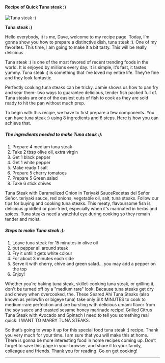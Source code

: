             

#### Recipe of Quick Tuna steak :)

![Tuna steak :)](https://img-global.cpcdn.com/recipes/6011567915139072/751x532cq70/tuna-steak-recipe-main-photo.jpg)

**Tuna steak :)**

Hello everybody, it is me, Dave, welcome to my recipe page. Today, I’m gonna show you how to prepare a distinctive dish, tuna steak :). One of my favorites. This time, I am going to make it a bit tasty. This will be really delicious.

Tuna steak :) is one of the most favored of recent trending foods in the world. It is enjoyed by millions every day. It is simple, it’s fast, it tastes yummy. Tuna steak :) is something that I’ve loved my entire life. They’re fine and they look fantastic.

Perfectly cooking tuna steaks can be tricky. Jamie shows us how to pan fry and sear them- two ways to guarantee delicious, tender fish packed full of. Tuna steaks are one of the easiest cuts of fish to cook as they are sold ready to hit the pan without much prep.

To begin with this recipe, we have to first prepare a few components. You can have tuna steak :) using 8 ingredients and 6 steps. Here is how you can achieve that.

##### The ingredients needed to make Tuna steak :):

1.  Prepare 4 medium tuna steak
2.  Take 2 tbsp olive oil, extra virgin
3.  Get 1 black pepper
4.  Get 1 white pepper
5.  Make ready 1 salt
6.  Prepare 5 cherry tomatoes
7.  Prepare 5 Green salad
8.  Take 6 stick chives

Tuna Steak with Caramelized Onion in Teriyaki SauceRecetas del Señor Señor. teriyaki sauce, red onions, vegetable oil, salt, tuna steaks. Follow our tips for buying and cooking tuna steaks. This meaty, flavoursome fish is delicious griddled or pan-fried, especially when it's marinated in herbs and spices. Tuna steaks need a watchful eye during cooking so they remain tender and moist.

##### Steps to make Tuna steak :):

1.  Leave tuna steak for 15 minutes in olive oil
2.  put pepper all around steak
3.  Fry it until it gets white colour
4.  For about 3 minutes each side
5.  Serve it with cherry, chive and green salad… you may add a pepper on the top
6.  Enjoy!

Whether you're baking tuna steak, skillet-cooking tuna steak, or grilling it, don't be turned off by a "medium rare" look. Because tuna steaks get dry and chewy when overcooked, the. These Seared Ahi Tuna Steaks (also known as yellowfin or bigeye tuna) take only SIX MINUTES to cook to medium-rare perfection and are bursting with delicious umami flavor from the soy sauce and toasted sesame honey marinade recipe! Grilled Citrus Tuna Steak with Avocado and Spinach I need to tell you something real quick: I WANT TO MARRY TUNA STEAKS.

So that’s going to wrap it up for this special food tuna steak :) recipe. Thank you very much for your time. I am sure that you will make this at home. There is gonna be more interesting food in home recipes coming up. Don’t forget to save this page in your browser, and share it to your family, colleague and friends. Thank you for reading. Go on get cooking!

* * *